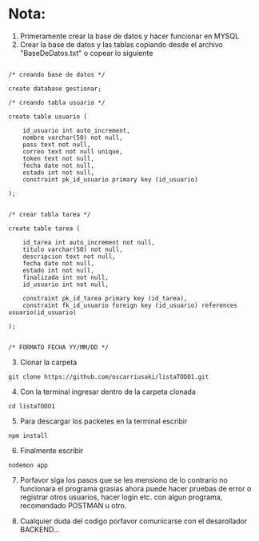 # Nota:

1. Primeramente crear la base de datos y hacer funcionar en MYSQL
2. Crear la base de datos y las tablas copiando desde el archivo "BaseDeDatos.txt" o copear lo siguiente

```

/* creando base de datos */

create database gestionar;

/* creando tabla usuario */

create table usuario (

	id_usuario int auto_increment,
	nombre varchar(50) not null,
	pass text not null,
    correo text not null unique,
	token text not null,
	fecha date not null,
	estado int not null,
	constraint pk_id_usuario primary key (id_usuario)

);


/* crear tabla tarea */

create table tarea (

    id_tarea int auto_increment not null,
    titulo varchar(50) not null,
    descripcion text not null,
    fecha date not null,
    estado int not null,
    finalizada int not null,
    id_usuario int not null,

    constraint pk_id_tarea primary key (id_tarea),
    constraint fk_id_usuario foreign key (id_usuario) references usuario(id_usuario)

);


/* FORMATO FECHA YY/MM/DD */

```

3. Clonar la carpeta

```
git clone https://github.com/oscarriusaki/listaTODO1.git
```

4. Con la terminal ingresar dentro de la carpeta clonada

```
cd listaTODO1
```

5. Para descargar los packetes en la terminal escribir

```
npm install
```

6. Finalmente escribir

```
nodemon app
```

7. Porfavor siga los pasos que se les mensiono de lo contrario no funcionara el programa grasias
   ahora puede hacer pruebas de error o registrar otros usuarios, hacer login etc. con algun programa,
   recomendado POSTMAN u otro.

8. Cualquier duda del codigo porfavor comunicarse con el desarollador BACKEND...
